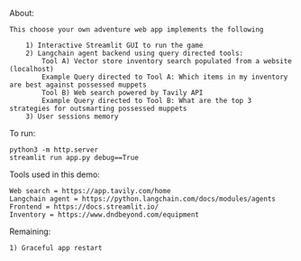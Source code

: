 About:

    This choose your own adventure web app implements the following

        1) Interactive Streamlit GUI to run the game
        2) Langchain agent backend using query directed tools:
            Tool A) Vector store inventory search populated from a website (localhost)
            Example Query directed to Tool A: Which items in my inventory are best against possessed muppets
            Tool B) Web search powered by Tavily API
            Example Query directed to Tool B: What are the top 3 strategies for outsmarting possessed muppets
        3) User sessions memory

To run:

    python3 -m http.server
    streamlit run app.py debug==True

Tools used in this demo:

    Web search = https://app.tavily.com/home
    Langchain agent = https://python.langchain.com/docs/modules/agents
    Frontend = https://docs.streamlit.io/
    Inventory = https://www.dndbeyond.com/equipment

Remaining:

    1) Graceful app restart